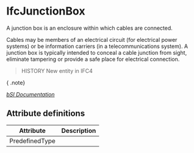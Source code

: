 IfcJunctionBox
==============
A junction box is an enclosure within which cables are connected.  
  
Cables may be members of an electrical circuit (for electrical power systems)
or be information carriers (in a telecommunications system). A junction box is
typically intended to conceal a cable junction from sight, eliminate tampering
or provide a safe place for electrical connection.  
  
> HISTORY  New entity in IFC4  
  
{ .note}  
>  
[ _bSI
Documentation_](https://standards.buildingsmart.org/IFC/DEV/IFC4_2/FINAL/HTML/schema/ifcelectricaldomain/lexical/ifcjunctionbox.htm)


Attribute definitions
---------------------
| Attribute      | Description   |
|----------------|---------------|
| PredefinedType |               |

